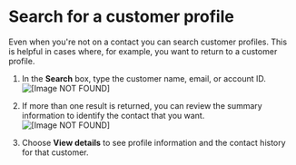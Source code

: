 # Search for a customer profile<a name="search-customer-profile"></a>

Even when you're not on a contact you can search customer profiles\. This is helpful in cases where, for example, you want to return to a customer profile\. 

1. In the **Search** box, type the customer name, email, or account ID\.  
![\[Image NOT FOUND\]](http://docs.aws.amazon.com/connect/latest/adminguide/images/customer-profiles-search-not-connected.png)

1. If more than one result is returned, you can review the summary information to identify the contact that you want\.  
![\[Image NOT FOUND\]](http://docs.aws.amazon.com/connect/latest/adminguide/images/customer-profiles-search-not-connected-results.png)

1. Choose **View details** to see profile information and the contact history for that customer\.